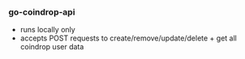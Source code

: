 ### go-coindrop-api

- runs locally only
- accepts POST requests to create/remove/update/delete + get all coindrop user data
